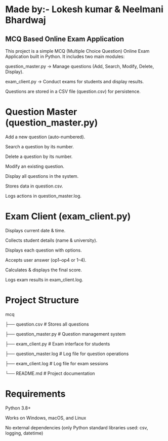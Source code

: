 # Made by:- Lokesh kumar & Neelmani Bhardwaj

## MCQ Based Online Exam Application

This project is a simple MCQ (Multiple Choice Question) Online Exam Application built in Python.
It includes two main modules:

question_master.py → Manage questions (Add, Search, Modify, Delete, Display).

exam_client.py → Conduct exams for students and display results.

Questions are stored in a CSV file (question.csv) for persistence.

# Question Master (question_master.py)

Add a new question (auto-numbered).

Search a question by its number.

Delete a question by its number.

Modify an existing question.

Display all questions in the system.

Stores data in question.csv.

Logs actions in question_master.log.

# Exam Client (exam_client.py)

Displays current date & time.

Collects student details (name & university).

Displays each question with options.

Accepts user answer (op1–op4 or 1–4).

Calculates & displays the final score.

Logs exam results in exam_client.log.


# Project Structure

mcq


├── question.csv          # Stores all questions

├── question_master.py    # Question management system

├── exam_client.py        # Exam interface for students

├── question_master.log   # Log file for question operations

├── exam_client.log       # Log file for exam sessions

└── README.md             # Project documentation

# Requirements

Python 3.8+

Works on Windows, macOS, and Linux

No external dependencies (only Python standard libraries used: csv, logging, datetime)
